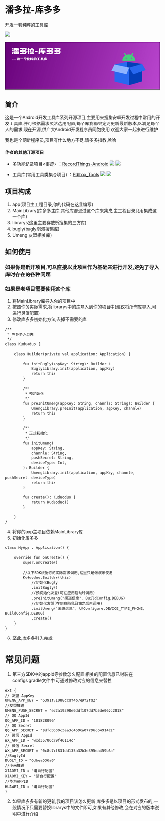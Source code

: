 # 潘多拉-库多多

开发一套纯粹的工具库

[![](https://jitpack.io/v/com.gitee.clbDream/pdl-box_library.svg)](https://jitpack.io/#com.gitee.clbDream/pdl-box_library)

![](images/banner.png)

## 简介

这是一个Android开发工具库系列开源项目,主要用来搜集安卓开发过程中常用的开发工具库,并可根据需求灵活选用配置,每个库我都会定时更新最新版本,以满足每个人的需求,现在开源,供广大Android开发程序员同胞使用,欢迎大家一起来进行维护

我也是个萌新程序员,项目有什么地方不足,请多多指教,哈哈

#### 作者的其他开源项目

* 多功能记录项目<事迹>
  ：[RecordThings-Android](https://github.com/clbDream/RecordThings-Android) ![](https://img.shields.io/github/stars/clbDream/RecordThings-Android.svg) ![](https://img.shields.io/github/forks/clbDream/RecordThings-Android.svg)

* 工具库(常用工具类集合项目)
  ：[Pdlbox_Tools](https://github.com/clbDream/Pdlbox_Tools) ![](https://img.shields.io/github/stars/clbDream/Pdlbox_Tools.svg) ![](https://img.shields.io/github/forks/clbDream/Pdlbox_Tools.svg)

## 项目构成

1. app(项目主工程目录,你的代码在这里编写)
2. MainLibrary(库多多主库,其他库都通过这个库来集成,主工程目录只用集成这一个库)
3. librarys(这里主要存放所搜集的三方库)
4. bugly(bugly崩溃搜集库)
4. Umeng(友盟相关库)

## 如何使用

### 如果你是新开项目,可以直接以此项目作为基础来进行开发,避免了导入库时存在的各种问题

### 如果是老项目需要使用这个库

1. 将MainLibrary库导入你的项目中
2. 按照你的实际需求,将librarys中的库导入到你的项目中(建议将所有库导入,可进行灵活配置)
3. 修改库多多初始化方法,去掉不需要的库

```
/**
 * 库多多入口类
 */
class Kuduoduo {

    class Builder(private val application: Application) {

        fun initBugly(appKey: String): Builder {
            BuglyLibrary.init(application, appKey)
            return this
        }

        /**
         * 预初始化
         */
        fun preInitUmeng(appKey: String, channle: String): Builder {
            UmengLibrary.preInit(application, appKey, channle)
            return this
        }

        /**
         * 正式初始化
         */
        fun initUmeng(
            appKey: String,
            channle: String,
            pushSecret: String,
            deviceType: Int,
        ): Builder {
            UmengLibrary.init(application, appKey, channle, pushSecret, deviceType)
            return this
        }

        fun create(): Kuduoduo {
            return Kuduoduo()
        }

    }
}
```

4. 将你的app主项目依赖MainLibrary库
5. 初始化库多多

```
class MyApp : Application() {

    override fun onCreate() {
        super.onCreate()

        //以下SDK根据你的实际需求调用,这里只是做演示使用
        Kuduoduo.Builder(this)
            //初始化Bugly
            .initBugly()
            //预初始化友盟(可在应用启动时调用)
            .preInitUmeng("渠道信息", BuildConfig.DEBUG)
            //初始化友盟(在同意隐私政策之后再调用)
            .initUmeng("渠道信息", UMConfigure.DEVICE_TYPE_PHONE, BuildConfig.DEBUG)
            .create()
    }
}
```

6. 至此,库多多引入完成

# 常见问题

1. 第三方SDK中的appId等参数怎么配置 相关的配置信息已封装在configs.gradle文件中,可通过修改对应的信息来替换

```
ext {
// 友盟 AppKey
UMENG_APP_KEY = "6391f71088ccdf4b7e9f2fd2"
//友盟推送
UMENG_PUSH_SECRET = "ed2a19398e6ddf107dd7b5de062c2018"
// QQ AppId
QQ_APP_ID = "101828096"
// QQ Secret
QQ_APP_SECRET = "9dfd3300c3aa3c4596a07796c64914b2"
// 微信 AppId
WX_APP_ID = "wxd35706cc9f46114c"
// 微信 Secret
WX_APP_SECRET = "0c8c7cf831dd135a32b3e395ea459b5a"
//BuglyId
BUGLY_ID = "6dbea536a8"
//小米推送
XIAOMI_ID = "请自行配置"
XIAOMI_KEY = "请自行配置"
//华为APPID
HUAWEI_ID = "请自行配置"
}
```

2. 如果库多多有新的更新,我的项目该怎么更新
    库多多是以项目的形式发布的,一般情况下只需要替换librarys中的文件即可,如果有其他修改,会在对应的版本说明中进行介绍
    
 
    